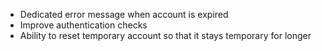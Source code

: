 * Dedicated error message when account is expired
* Improve authentication checks
* Ability to reset temporary account so that it stays temporary for longer